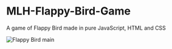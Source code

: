 # MLH-Flappy-Bird-Game
A game of Flappy Bird made in pure JavaScript, HTML and CSS

![Flappy Bird main](https://user-images.githubusercontent.com/76551267/149161973-0260e180-ae32-4862-8ee1-2eb6f84a1d25.png)
